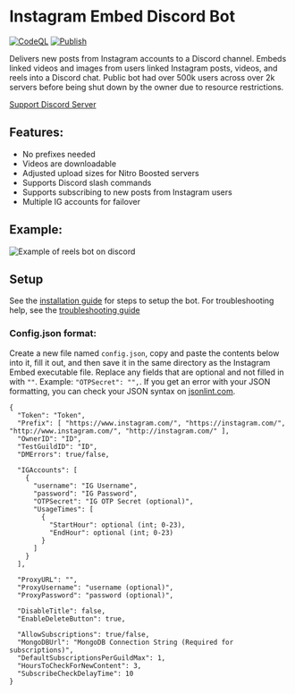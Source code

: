 # Instagram Embed Discord Bot
[![CodeQL](https://github.com/bman46/InstagramEmbedDiscordBot/actions/workflows/codeql-analysis.yml/badge.svg)](https://github.com/bman46/InstagramEmbedDiscordBot/actions/workflows/codeql-analysis.yml)
[![Publish](https://github.com/bman46/InstagramEmbedDiscordBot/actions/workflows/AutoRelease.yml/badge.svg)](https://github.com/bman46/InstagramEmbedDiscordBot/actions/workflows/AutoRelease.yml)

Delivers new posts from Instagram accounts to a Discord channel.
Embeds linked videos and images from users linked Instagram posts, videos, and reels into a Discord chat. Public bot had over 500k users across over 2k servers before being shut down by the owner due to resource restrictions.

[Support Discord Server](https://discord.gg/6K3tdsYd6J)

## Features:
- No prefixes needed
- Videos are downloadable
- Adjusted upload sizes for Nitro Boosted servers
- Supports Discord slash commands
- Supports subscribing to new posts from Instagram users
- Multiple IG accounts for failover

## Example: 
![Example of reels bot on discord](/docs/Content/ReadMe/Example.png)

## Setup
See the [installation guide](docs/Install.md) for steps to setup the bot. For troubleshooting help, see the [troubleshooting guide](docs/troubleshooting.md)

### Config.json format:
Create a new file named `config.json`, copy and paste the contents below into it, fill it out, and then save it in the same directory as the Instagram Embed executable file. Replace any fields that are optional and not filled in with `""`. Example: `"OTPSecret": "",`. If you get an error with your JSON formatting, you can check your JSON syntax on [jsonlint.com](https://jsonlint.com/).
```
{
  "Token": "Token",
  "Prefix": [ "https://www.instagram.com/", "https://instagram.com/", "http://www.instagram.com/", "http://instagram.com/" ],
  "OwnerID": "ID",
  "TestGuildID": "ID",
  "DMErrors": true/false,

  "IGAccounts": [
    {
      "username": "IG Username",
      "password": "IG Password",
      "OTPSecret": "IG OTP Secret (optional)",
      "UsageTimes": [
        {
          "StartHour": optional (int; 0-23),
          "EndHour": optional (int; 0-23)
        }
      ]
    }
  ],

  "ProxyURL": "",
  "ProxyUsername": "username (optional)",
  "ProxyPassword": "password (optional)",

  "DisableTitle": false,
  "EnableDeleteButton": true,

  "AllowSubscriptions": true/false,
  "MongoDBUrl": "MongoDB Connection String (Required for subscriptions)",
  "DefaultSubscriptionsPerGuildMax": 1,
  "HoursToCheckForNewContent": 3,
  "SubscribeCheckDelayTime": 10
}
```
